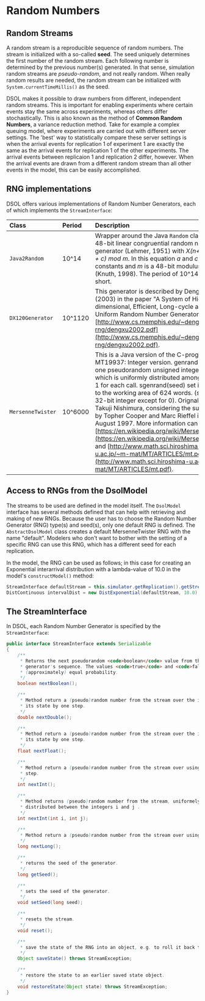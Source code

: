 # Random Numbers

## Random Streams

A random stream is a reproducible sequence of random numbers. The stream is initialized with a so-called **seed**. The seed uniquely determines the first number of the random stream. Each following number is determined by the previous number(s) generated. In that sense, simulation random streams are _pseudo-random_, and not really random. When really random results are needed, the random stream can be initialized with `System.currentTimeMillis()` as the seed. 

DSOL makes it possible to draw numbers from different, independent random streams. This is important for enabling experiments where certain events stay the same across experiments, whereas others differ stochastically. This is also known as the method of **Common Random Numbers**, a variance reduction method. Take for example a complex queuing model, where experiments are carried out with different server settings. The 'best' way to statistically compare these server settings is when the arrival events for replication 1 of experiment 1 are exactly the same as the arrival events for replication 1 of the other experiments. The arrival events between replicaion 1 and replication 2 differ, however. When the arrival events are drawn from a different random stream than all other events in the model, this can be easily accomplished.


## RNG implementations

DSOL offers various implementations of Random Number Generators, each of which implements the `StreamInterface`:

|  Class  |  Period  |  Description  |
|  :-----          |  :-----          |  :-----          |
|  `Java2Random` |  10^14 |  Wrapper around the Java `Random` class. This is a 48-bit linear congruential random number generator (Lehmer, 1951) with _X(n+1) = (a X(n) + c) mod m_. In this equation _a_ and _c_ are constants and _m_ is a 48-bit modulus value (Knuth, 1998). The period of 10^14 is relatively short. |
|  `DX120Generator` | 10^1120 | This generator is described by Deng and Xu (2003) in the paper "A System of High-dimensional, Efficient, Long-cycle and Portable Uniform Random Number Generators" at [http://www.cs.memphis.edu/~dengl/dx-rng/dengxu2002.pdf](http://www.cs.memphis.edu/~dengl/dx-rng/dengxu2002.pdf). |
|  `MersenneTwister` | 10^6000 | This is a Java version of the C-program for MT19937: Integer version. genrand() generates one pseudorandom unsigned integer (32 bit) which is uniformly distributed among 0 to 2^32-1 for each call. sgenrand(seed) set initial values to the working area of 624 words. (seed is any 32-bit integer except for 0). Orignally Coded by Takuji Nishimura, considering the suggestions by Topher Cooper and Marc Rieffel in July-August 1997. More information can be found at [https://en.wikipedia.org/wiki/Mersenne_Twister](https://en.wikipedia.org/wiki/Mersenne_Twister) and [http://www.math.sci.hiroshima-u.ac.jp/~m-mat/MT/ARTICLES/mt.pdf](http://www.math.sci.hiroshima-u.ac.jp/~m-mat/MT/ARTICLES/mt.pdf). |


## Access to RNGs from the DsolModel

The streams to be used are defined in the model itself. The `DsolModel` interface has several methods defined that can help with retrieving and making of new RNGs. Because the user has to choose the Random Number Generator (RNG) type(s) and seed(s), only one default RNG is defined. The `AbstractDsolModel` class creates a default MersenneTwister RNG with the name "default". Modelers who don't want to bother with the setting of a specific RNG can use this RNG, which has a different seed for each replication.

In the model, the RNG can be used as follows; in this case for creating an Exponential interarrival distribution with a lambda-value of 10.0 in the model's `constructModel()` method:

```java
StreamInterface defaultStream = this.simulator.getReplication().getStream("default");
DistContinuous intervalDist = new DistExponential(defaultStream, 10.0);
```


## The StreamInterface

In DSOL, each Random Number Generator is specified by the `StreamInterface`:

```java
public interface StreamInterface extends Serializable
{
    /**
     * Returns the next pseudorandom <code>boolean</code> value from this random number 
     * generator's sequence. The values <code>true</code> and <code>false</code> are produced with
     * (approximately) equal probability.
     */
    boolean nextBoolean();

    /**
     * Method return a (pseudo)random number from the stream over the interval (0,1) using this stream, after advancing
     * its state by one step.
     */
    double nextDouble();

    /**
     * Method return a (pseudo)random number from the stream over the interval (0,1) using this stream, after advancing
     * its state by one step.
     */
    float nextFloat();

    /**
     * Method return a (pseudo)random number from the stream over using this stream, after advancing its state by one
     * step.
     */
    int nextInt();

    /**
     * Method returns (pseudo)random number from the stream, uniformely 
     * distributed between the integers i and j .
     */
    int nextInt(int i, int j);

    /**
     * Method return a (pseudo)random number from the stream over using this stream.
     */
    long nextLong();

    /**
     * returns the seed of the generator.
     */
    long getSeed();

    /**
     * sets the seed of the generator.
     */
    void setSeed(long seed);

    /**
     * resets the stream.
     */
    void reset();

    /**
     * save the state of the RNG into an object, e.g. to roll it back to this state.
     */
    Object saveState() throws StreamException;

    /**
     * restore the state to an earlier saved state object.
     */
    void restoreState(Object state) throws StreamException;
}
```


